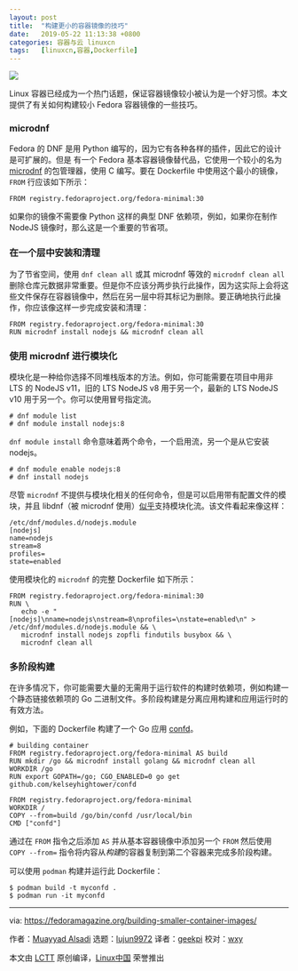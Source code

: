 ```yaml
---
layout: post
title:	"构建更小的容器镜像的技巧"
date:	2019-05-22 11:13:38 +0800 
categories:	容器与云 linuxcn 
tags:	[linuxcn,容器,Dockerfile]
---
```



![](/Asserts/Images//attachment/album/201905/22/111342rthd3dh2d0ps4d2d.jpg)


Linux 容器已经成为一个热门话题，保证容器镜像较小被认为是一个好习惯。本文提供了有关如何构建较小 Fedora 容器镜像的一些技巧。


### microdnf


Fedora 的 DNF 是用 Python 编写的，因为它有各种各样的插件，因此它的设计是可扩展的。但是 有一个 Fedora 基本容器镜像替代品，它使用一个较小的名为 [microdnf](https://github.com/rpm-software-management/microdnf) 的包管理器，使用 C 编写。要在 Dockerfile 中使用这个最小的镜像，`FROM` 行应该如下所示：



```
FROM registry.fedoraproject.org/fedora-minimal:30
```

如果你的镜像不需要像 Python 这样的典型 DNF 依赖项，例如，如果你在制作 NodeJS 镜像时，那么这是一个重要的节省项。


### 在一个层中安装和清理


为了节省空间，使用 `dnf clean all` 或其 microdnf 等效的 `microdnf clean all` 删除仓库元数据非常重要。但是你不应该分两步执行此操作，因为这实际上会将这些文件保存在容器镜像中，然后在另一层中将其标记为删除。要正确地执行此操作，你应该像这样一步完成安装和清理：



```
FROM registry.fedoraproject.org/fedora-minimal:30
RUN microdnf install nodejs && microdnf clean all
```

### 使用 microdnf 进行模块化


模块化是一种给你选择不同堆栈版本的方法。例如，你可能需要在项目中用非 LTS 的 NodeJS v11，旧的 LTS NodeJS v8 用于另一个，最新的 LTS NodeJS v10 用于另一个。你可以使用冒号指定流。



```
# dnf module list
# dnf module install nodejs:8
```

`dnf module install` 命令意味着两个命令，一个启用流，另一个是从它安装 nodejs。



```
# dnf module enable nodejs:8
# dnf install nodejs
```

尽管 `microdnf` 不提供与模块化相关的任何命令，但是可以启用带有配置文件的模块，并且 libdnf（被 microdnf 使用）[似乎](https://bugzilla.redhat.com/show_bug.cgi?id=1575626)支持模块化流。该文件看起来像这样：



```
/etc/dnf/modules.d/nodejs.module
[nodejs]
name=nodejs
stream=8
profiles=
state=enabled
```

使用模块化的 `microdnf` 的完整 Dockerfile 如下所示：



```
FROM registry.fedoraproject.org/fedora-minimal:30
RUN \
   echo -e "[nodejs]\nname=nodejs\nstream=8\nprofiles=\nstate=enabled\n" > /etc/dnf/modules.d/nodejs.module && \
   microdnf install nodejs zopfli findutils busybox && \
   microdnf clean all
```

### 多阶段构建


在许多情况下，你可能需要大量的无需用于运行软件的构建时依赖项，例如构建一个静态链接依赖项的 Go 二进制文件。多阶段构建是分离应用构建和应用运行时的有效方法。


例如，下面的 Dockerfile 构建了一个 Go 应用 [confd](https://github.com/kelseyhightower/confd)。



```
# building container
FROM registry.fedoraproject.org/fedora-minimal AS build
RUN mkdir /go && microdnf install golang && microdnf clean all
WORKDIR /go
RUN export GOPATH=/go; CGO_ENABLED=0 go get github.com/kelseyhightower/confd

FROM registry.fedoraproject.org/fedora-minimal
WORKDIR /
COPY --from=build /go/bin/confd /usr/local/bin
CMD ["confd"]
```

通过在 `FROM` 指令之后添加 `AS` 并从基本容器镜像中添加另一个 `FROM` 然后使用 `COPY --from=` 指令将内容从*构建*的容器复制到第二个容器来完成多阶段构建。


可以使用 `podman` 构建并运行此 Dockerfile：



```
$ podman build -t myconfd .
$ podman run -it myconfd
```



---


via: <https://fedoramagazine.org/building-smaller-container-images/>


作者：[Muayyad Alsadi](https://fedoramagazine.org/author/alsadi/) 选题：[lujun9972](https://github.com/lujun9972) 译者：[geekpi](https://github.com/geekpi) 校对：[wxy](https://github.com/wxy)


本文由 [LCTT](https://github.com/LCTT/TranslateProject) 原创编译，[Linux中国](https://linux.cn/) 荣誉推出
